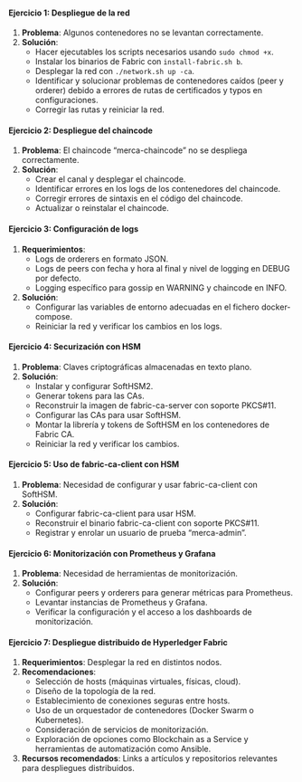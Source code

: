 
#### Ejercicio 1: Despliegue de la red
1. **Problema**: Algunos contenedores no se levantan correctamente.
2. **Solución**:
   - Hacer ejecutables los scripts necesarios usando `sudo chmod +x`.
   - Instalar los binarios de Fabric con `install-fabric.sh b`.
   - Desplegar la red con `./network.sh up -ca`.
   - Identificar y solucionar problemas de contenedores caídos (peer y orderer) debido a errores de rutas de certificados y typos en configuraciones.
   - Corregir las rutas y reiniciar la red.

#### Ejercicio 2: Despliegue del chaincode
1. **Problema**: El chaincode “merca-chaincode” no se despliega correctamente.
2. **Solución**:
   - Crear el canal y desplegar el chaincode.
   - Identificar errores en los logs de los contenedores del chaincode.
   - Corregir errores de sintaxis en el código del chaincode.
   - Actualizar o reinstalar el chaincode.

#### Ejercicio 3: Configuración de logs
1. **Requerimientos**:
   - Logs de orderers en formato JSON.
   - Logs de peers con fecha y hora al final y nivel de logging en DEBUG por defecto.
   - Logging específico para gossip en WARNING y chaincode en INFO.
2. **Solución**:
   - Configurar las variables de entorno adecuadas en el fichero docker-compose.
   - Reiniciar la red y verificar los cambios en los logs.

#### Ejercicio 4: Securización con HSM
1. **Problema**: Claves criptográficas almacenadas en texto plano.
2. **Solución**:
   - Instalar y configurar SoftHSM2.
   - Generar tokens para las CAs.
   - Reconstruir la imagen de fabric-ca-server con soporte PKCS#11.
   - Configurar las CAs para usar SoftHSM.
   - Montar la librería y tokens de SoftHSM en los contenedores de Fabric CA.
   - Reiniciar la red y verificar los cambios.

#### Ejercicio 5: Uso de fabric-ca-client con HSM
1. **Problema**: Necesidad de configurar y usar fabric-ca-client con SoftHSM.
2. **Solución**:
   - Configurar fabric-ca-client para usar HSM.
   - Reconstruir el binario fabric-ca-client con soporte PKCS#11.
   - Registrar y enrolar un usuario de prueba “merca-admin”.

#### Ejercicio 6: Monitorización con Prometheus y Grafana
1. **Problema**: Necesidad de herramientas de monitorización.
2. **Solución**:
   - Configurar peers y orderers para generar métricas para Prometheus.
   - Levantar instancias de Prometheus y Grafana.
   - Verificar la configuración y el acceso a los dashboards de monitorización.

#### Ejercicio 7: Despliegue distribuido de Hyperledger Fabric
1. **Requerimientos**: Desplegar la red en distintos nodos.
2. **Recomendaciones**:
   - Selección de hosts (máquinas virtuales, físicas, cloud).
   - Diseño de la topología de la red.
   - Establecimiento de conexiones seguras entre hosts.
   - Uso de un orquestador de contenedores (Docker Swarm o Kubernetes).
   - Consideración de servicios de monitorización.
   - Exploración de opciones como Blockchain as a Service y herramientas de automatización como Ansible.
3. **Recursos recomendados**: Links a artículos y repositorios relevantes para despliegues distribuidos.

